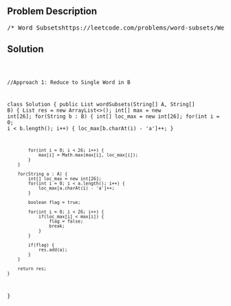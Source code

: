 <!--
<style>
  body { font-family: Arial, sans-serif; }
  .container { max-width: 700px; margin: 0 auto; padding: 10px; }
  .comment-block { background-color: #f9f9f9; padding: 10px; border-left: 5px solid #ccc; overflow-wrap: break-word; white-space: pre-wrap; }
  .code-block { background-color: #f4f4f4; padding: 10px; border: 1px solid #ddd; overflow-wrap: break-word; white-space: pre-wrap; }
</style>
-->

<div class='container'>
<h2>Problem Description</h2>
<div class='comment-block'>
<pre>
/* Word Subsetshttps://leetcode.com/problems/word-subsets/We are given two arrays A and B of words.Each word is a string of lowercase letters.Now, say that word b is a subset of word a if every letter in b occurs ina,including multiplicity.  For example, "wrr" is a subset of "warrior", butis not a subset of "world".Now say a word a from A is universal if for every b in B, b is a subset ofa.Return a list of all universal words in A.  You can return the words in anyorder.Example 1:Input: A = ["amazon","apple","facebook","google","leetcode"], B = ["e","o"]Output: ["facebook","google","leetcode"]Example 2:Input: A = ["amazon","apple","facebook","google","leetcode"], B = ["l","e"]Output: ["apple","google","leetcode"]Example 3:Input: A = ["amazon","apple","facebook","google","leetcode"], B =["e","oo"]Output: ["facebook","google"]Example 4:Input: A = ["amazon","apple","facebook","google","leetcode"], B =["lo","eo"]Output: ["google","leetcode"]Example 5:Input: A = ["amazon","apple","facebook","google","leetcode"], B =["ec","oc","ceo"]Output: ["facebook","leetcode"]Note:1 <= A.length, B.length <= 100001 <= A[i].length, B[i].length <= 10A[i] and B[i] consist only of lowercase letters.All words in A[i] are unique: there isn't i != j with A[i] == A[j].*//*If b is a subset of a, then say a is a superset of b. */</pre>
</div>

<h2>Solution</h2>
<div class='code-block'>
<pre><code class='language-java'>

//Approach 1: Reduce to Single Word in B

class Solution {
    public List<String> wordSubsets(String[] A, String[] B) {
        List<String> res = new ArrayList<>();
        int[] max = new int[26];
        for(String b : B) {
            int[] loc_max = new int[26];
            for(int i = 0; i < b.length(); i++) {
                loc_max[b.charAt(i) - 'a']++;
            }
            
            for(int i = 0; i < 26; i++) {
                max[i] = Math.max(max[i], loc_max[i]);
            }
        }
        
        for(String a : A) {
            int[] loc_max = new int[26];
            for(int i = 0; i < a.length(); i++) {
                loc_max[a.charAt(i) - 'a']++;
            }
            
            boolean flag = true;
            
            for(int i = 0; i < 26; i++) {
                if(loc_max[i] < max[i]) {
                    flag = false;
                    break;
                }
            }
            
            if(flag) {
                res.add(a);
            }
        }
        
        return res;
    }
    
}</code></pre>
</div>
</div>
